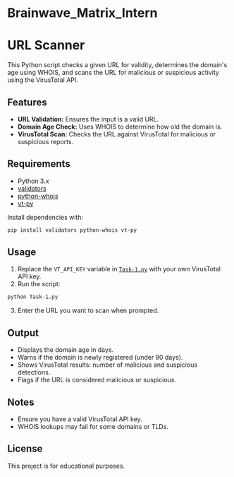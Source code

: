 # Brainwave_Matrix_Intern
# URL Scanner

This Python script checks a given URL for validity, determines the domain's age using WHOIS, and scans the URL for malicious or suspicious activity using the VirusTotal API.

## Features

- **URL Validation:** Ensures the input is a valid URL.
- **Domain Age Check:** Uses WHOIS to determine how old the domain is.
- **VirusTotal Scan:** Checks the URL against VirusTotal for malicious or suspicious reports.

## Requirements

- Python 3.x
- [validators](https://pypi.org/project/validators/)
- [python-whois](https://pypi.org/project/python-whois/)
- [vt-py](https://pypi.org/project/vt-py/)

Install dependencies with:

```sh
pip install validators python-whois vt-py
```

## Usage

1. Replace the `VT_API_KEY` variable in [`Task-1.py`](Task-1.py) with your own VirusTotal API key.
2. Run the script:

```sh
python Task-1.py
```

3. Enter the URL you want to scan when prompted.

## Output

- Displays the domain age in days.
- Warns if the domain is newly registered (under 90 days).
- Shows VirusTotal results: number of malicious and suspicious detections.
- Flags if the URL is considered malicious or suspicious.

## Notes

- Ensure you have a valid VirusTotal API key.
- WHOIS lookups may fail for some domains or TLDs.

## License

This project is for educational purposes.
